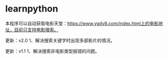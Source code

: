 # learnpython
本程序可以自动获取电影天堂：https://www.ygdy8.com/index.html上的电影地址，目前只支持电影搜索。

更新：v2.0
1、解决搜索关键字时出现多部影片的情况。

更新：v1.1
1、解决搜索非电影类型报错的问题。
